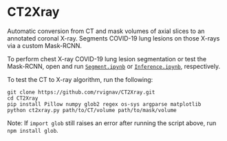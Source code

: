 # CT2Xray

Automatic conversion from CT and mask volumes of axial slices to an annotated coronal X-ray. Segments COVID-19 lung lesions on those X-rays via a custom Mask-RCNN.

To perform chest X-ray COVID-19 lung lesion segmentation or test the Mask-RCNN, open and run [`Segment.ipynb`](https://github.com/rvignav/CT2Xray/blob/master/Segment.ipynb) or [`Inference.ipynb`](https://github.com/rvignav/CT2Xray/blob/master/Inference.ipynb), respectively.

To test the CT to X-ray algorithm, run the following:

    git clone https://github.com/rvignav/CT2Xray.git
    cd CT2Xray
    pip install Pillow numpy glob2 regex os-sys argparse matplotlib
    python ct2xray.py path/to/CT/volume path/to/mask/volume

Note: If `import glob` still raises an error after running the script above, run `npm install glob`.
